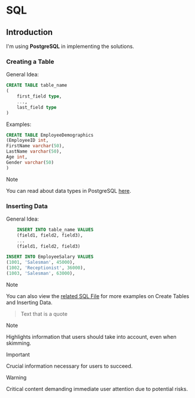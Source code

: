 # SQL

## Introduction
I'm using __PostgreSQL__ in implementing the solutions.

### Creating a Table
General Idea:
```sql
CREATE TABLE table_name
(
    first_field type,
    ...,
    last_field type
)
```

Examples:
```sql
CREATE TABLE EmployeeDemographics
(EmployeeID int,
FirstName varchar(50),
LastName varchar(50),
Age int,
Gender varchar(50)
)
```

> [!NOTE]
> You can read about data types in PostgreSQL [here](https://www.postgresql.org/docs/current/datatype.html).

### Inserting Data
General Idea:
```sql
    INSERT INTO table_name VALUES
    (field1, field2, field3),
    ...
    (field1, field2, field3)
```

```sql
INSERT INTO EmployeeSalary VALUES
(1001, 'Salesman', 45000),
(1002, 'Receptionist', 36000),
(1003, 'Salesman', 63000),
```

> [!NOTE]
> You can also view the [related SQL File](notes/sql/create_table_and_insert_data.sql) for more examples on Create Tables and Inserting Data.


> Text that is a quote

> [!NOTE]
> Highlights information that users should take into account, even when skimming.

> [!IMPORTANT]
> Crucial information necessary for users to succeed.

> [!WARNING]
> Critical content demanding immediate user attention due to potential risks.